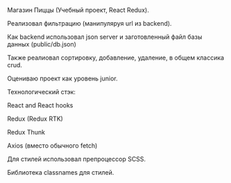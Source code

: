 Магазин Пиццы (Учебный проект, React Redux). 

Реализовал фильтрацию (манипуляруя url из backend).

Как backend использовал json server и заготовленный файл базы данных (public/db.json)

Также реалиовал сортировку, добавление, удаление, в общем классика crud.

Оцениваю проект как уровень junior.


Технологический стэк: 

React and React hooks 

Redux (Redux RTK)

Redux Thunk 

Axios (вместо обычного fetch)

Для стилей использовал препроцессор SCSS. 

Библиотека classnames для стилей. 




